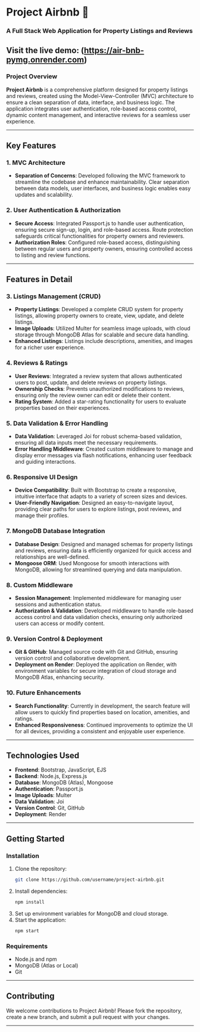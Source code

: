# Project Airbnb 🚀

### A Full Stack Web Application for Property Listings and Reviews

Visit the live demo: (https://air-bnb-pymg.onrender.com)
---

### Project Overview
**Project Airbnb** is a comprehensive platform designed for property listings and reviews, created using the Model-View-Controller (MVC) architecture to ensure a clean separation of data, interface, and business logic. The application integrates user authentication, role-based access control, dynamic content management, and interactive reviews for a seamless user experience.

---

## Key Features

### 1. MVC Architecture
- **Separation of Concerns**: Developed following the MVC framework to streamline the codebase and enhance maintainability. Clear separation between data models, user interfaces, and business logic enables easy updates and scalability.

### 2. User Authentication & Authorization
- **Secure Access**: Integrated Passport.js to handle user authentication, ensuring secure sign-up, login, and role-based access. Route protection safeguards critical functionalities for property owners and reviewers.
- **Authorization Roles**: Configured role-based access, distinguishing between regular users and property owners, ensuring controlled access to listing and review functions.

---

## Features in Detail

### 3. Listings Management (CRUD)
- **Property Listings**: Developed a complete CRUD system for property listings, allowing property owners to create, view, update, and delete listings.
- **Image Uploads**: Utilized Multer for seamless image uploads, with cloud storage through MongoDB Atlas for scalable and secure data handling.
- **Enhanced Listings**: Listings include descriptions, amenities, and images for a richer user experience.

### 4. Reviews & Ratings
- **User Reviews**: Integrated a review system that allows authenticated users to post, update, and delete reviews on property listings.
- **Ownership Checks**: Prevents unauthorized modifications to reviews, ensuring only the review owner can edit or delete their content.
- **Rating System**: Added a star-rating functionality for users to evaluate properties based on their experiences.

### 5. Data Validation & Error Handling
- **Data Validation**: Leveraged Joi for robust schema-based validation, ensuring all data inputs meet the necessary requirements.
- **Error Handling Middleware**: Created custom middleware to manage and display error messages via flash notifications, enhancing user feedback and guiding interactions.

### 6. Responsive UI Design
- **Device Compatibility**: Built with Bootstrap to create a responsive, intuitive interface that adapts to a variety of screen sizes and devices.
- **User-Friendly Navigation**: Designed an easy-to-navigate layout, providing clear paths for users to explore listings, post reviews, and manage their profiles.

### 7. MongoDB Database Integration
- **Database Design**: Designed and managed schemas for property listings and reviews, ensuring data is efficiently organized for quick access and relationships are well-defined.
- **Mongoose ORM**: Used Mongoose for smooth interactions with MongoDB, allowing for streamlined querying and data manipulation.

### 8. Custom Middleware
- **Session Management**: Implemented middleware for managing user sessions and authentication status.
- **Authorization & Validation**: Developed middleware to handle role-based access control and data validation checks, ensuring only authorized users can access or modify content.

### 9. Version Control & Deployment
- **Git & GitHub**: Managed source code with Git and GitHub, ensuring version control and collaborative development.
- **Deployment on Render**: Deployed the application on Render, with environment variables for secure integration of cloud storage and MongoDB Atlas, enhancing security.

### 10. Future Enhancements
- **Search Functionality**: Currently in development, the search feature will allow users to quickly find properties based on location, amenities, and ratings.
- **Enhanced Responsiveness**: Continued improvements to optimize the UI for all devices, providing a consistent and enjoyable user experience.

---

## Technologies Used
- **Frontend**: Bootstrap, JavaScript, EJS
- **Backend**: Node.js, Express.js
- **Database**: MongoDB (Atlas), Mongoose
- **Authentication**: Passport.js
- **Image Uploads**: Multer
- **Data Validation**: Joi
- **Version Control**: Git, GitHub
- **Deployment**: Render

---

## Getting Started

### Installation
1. Clone the repository:
   ```bash
   git clone https://github.com/username/project-airbnb.git
   ```
2. Install dependencies:
   ```bash
   npm install
   ```
3. Set up environment variables for MongoDB and cloud storage.
4. Start the application:
   ```bash
   npm start
   ```

### Requirements
- Node.js and npm
- MongoDB (Atlas or Local)
- Git

---

## Contributing
We welcome contributions to Project Airbnb! Please fork the repository, create a new branch, and submit a pull request with your changes. 

---
